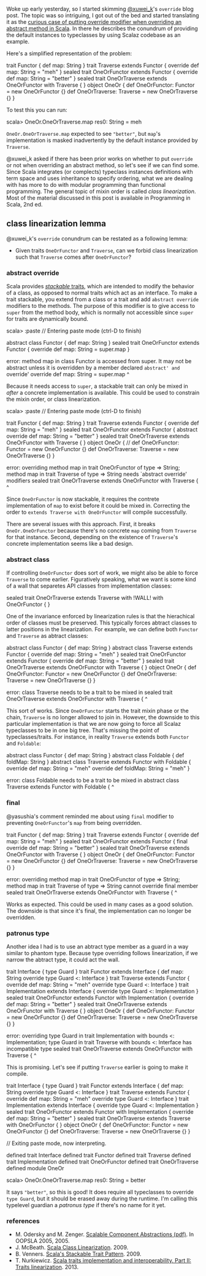 Woke up early yesterday, so I started skimming [@xuwei_k](https://twitter.com/xuwei_k)'s `override` blog post. The topic was so intriguing, I got out of the bed and started translating it as the [curious case of putting override modifier when overriding an abstract method in Scala](http://eed3si9n.com/curious-case-of-putting-override-modifier). In there he describes the conundrum of providing the default instances to typeclasses by using Scalaz codebase as an example.

Here's a simplified representation of the problem:

<scala>
trait Functor {
  def map: String
}
trait Traverse extends Functor {
  override def map: String = "meh"
}
sealed trait OneOrFunctor extends Functor {
  override def map: String = "better"
}
sealed trait OneOrTraverse extends OneOrFunctor with Traverse {
}
object OneOr {
  def OneOrFunctor: Functor = new OneOrFunctor {}
  def OneOrTraverse: Traverse = new OneOrTraverse {}
}
</scala>

To test this you can run:

<scala>
scala> OneOr.OneOrTraverse.map
res0: String = meh
</scala>

`OneOr.OneOrTraverse.map` expected to see `"better"`, but `map`'s implementation is masked inadvertently by the default instance provided by `Traverse`.

@xuwei_k asked if there has been prior works on whether to put `override` or not when overriding an abstract method, so let's see if we can find some. Since Scala integrates (or complects) typeclass instances definitions with term space and uses inheritance to specify ordering, what we are dealing with has more to do with modular programming than functional programming. The general topic of mixin order is called *class linearization*. Most of the material discussed in this post is available in Programming in Scala, 2nd ed.

## class linearization lemma

@xuwei_k's `override` conundrum can be restated as a following lemma:

- Given traits `OneOrFunctor` and `Traverse`, can we forbid class linearization such that `Traverse` comes after `OneOrFunctor`?

### abstract override

Scala provides [*stackable* traits][Venners], which are intended to modify the behavior of a class, as opposed to normal traits which act as an interface. To make a trait stackable, you extend from a class or a trait and add `abstract override` modifiers to the methods. The purpose of this modifier is to give access to `super` from the method body, which is normally not accessible since `super` for traits are dynamically bound.

<scala>
scala> :paste
// Entering paste mode (ctrl-D to finish)

abstract class Functor {
  def map: String
}
sealed trait OneOrFunctor extends Functor {
  override def map: String = super.map
}

error: method map in class Functor is accessed from super. It may not be abstract unless it is overridden by a member declared `abstract' and `override'
         override def map: String = super.map
                                          ^
</scala>

Because it needs access to `super`, a stackable trait can only be mixed in *after* a concrete implementation is available. This could be used to constrain the mixin order, or class linearization.

<scala>
scala> :paste
// Entering paste mode (ctrl-D to finish)

trait Functor {
  def map: String
}
trait Traverse extends Functor {
  override def map: String = "meh"
}
sealed trait OneOrFunctor extends Functor {
  abstract override def map: String = "better"
}
sealed trait OneOrTraverse extends OneOrFunctor with Traverse {
}
object OneOr {
  // def OneOrFunctor: Functor = new OneOrFunctor {}
  def OneOrTraverse: Traverse = new OneOrTraverse {}
}

error: overriding method map in trait OneOrFunctor of type => String;
 method map in trait Traverse of type => String needs `abstract override' modifiers
       sealed trait OneOrTraverse extends OneOrFunctor with Traverse {
                    ^
</scala>

Since `OneOrFunctor` is now stackable, it requires the contrete implementation of `map` to exist before it could be mixed in. Correcting the order to `extends Traverse with OneOrFunctor` will compile successfully.

There are several issues with this approach. First, it breaks `OneOr.OneOrFunctor` because there's no concrete `map` coming from `Traverse` for that instance. Second, depending on the existence of `Traverse`'s concrete implementation seems like a bad design.

### abstract class

If controlling `OneOrFunctor` does sort of work, we might also be able to force `Traverse` to come earlier. Figuratively speaking, what we want is some kind of a wall that separetes API classes from implementation classes:

<scala>
sealed trait OneOrTraverse extends Traverse with !WALL! with OneOrFunctor {
}
</scala>

One of the invariance enforced by linearization rules is that the hierachical order of classes must be preserved. This typically forces abtract classes to latter positions in the linearization. For example, we can define both `Functor` and `Traverse` as abtract classes:

<scala>
abstract class Functor {
  def map: String
}
abstract class Traverse extends Functor {
  override def map: String = "meh"
}
sealed trait OneOrFunctor extends Functor {
  override def map: String = "better"
}
sealed trait OneOrTraverse extends OneOrFunctor with Traverse {
}
object OneOr {
  def OneOrFunctor: Functor = new OneOrFunctor {}
  def OneOrTraverse: Traverse = new OneOrTraverse {}
}

error: class Traverse needs to be a trait to be mixed in
       sealed trait OneOrTraverse extends OneOrFunctor with Traverse {
                                                            ^
</scala>

This sort of works. Since `OneOrFunctor` starts the trait mixin phase or the chain, `Traverse` is no longer allowed to join in. However, the downside to this particular implementation is that we are now going to force all Scalaz typeclasses to be in one big tree. That's missing the point of typeclasses/traits. For instance, in reality `Traverse` extends both `Functor` and `Foldable`:

<scala>
abstract class Functor {
  def map: String
}
abstract class Foldable {
  def foldMap: String
}
abstract class Traverse extends Functor with Foldable {
  override def map: String = "meh"
  override def foldMap: String = "meh"
}

error: class Foldable needs to be a trait to be mixed in
       abstract class Traverse extends Functor with Foldable {
                                                    ^
</scala>

### final

@yasushia's comment reminded me about using `final` modifier to preventing `OneOrFunctor`'s `map` from being overridden.

<scala>
trait Functor {
  def map: String
}
trait Traverse extends Functor {
  override def map: String = "meh"
}
sealed trait OneOrFunctor extends Functor {
  final override def map: String = "better"
}
sealed trait OneOrTraverse extends OneOrFunctor with Traverse {
}
object OneOr {
  def OneOrFunctor: Functor = new OneOrFunctor {}
  def OneOrTraverse: Traverse = new OneOrTraverse {}
}

error: overriding method map in trait OneOrFunctor of type => String;
 method map in trait Traverse of type => String cannot override final member
       sealed trait OneOrTraverse extends OneOrFunctor with Traverse {
                    ^
</scala>

Works as expected. This could be used in many cases as a good solution. The downside is that since it's final, the implementation can no longer be overridden.

### patronus type

Another idea I had is to use an abtract type member as a guard in a way similar to phantom type. Because type overriding follows linearization, if we narrow the abtract type, it could act the wall.

<scala>
trait Interface {
  type Guard
}
trait Functor extends Interface {
  def map: String
  override type Guard <: Interface
}
trait Traverse extends Functor {
  override def map: String = "meh"
  override type Guard <: Interface
}
trait Implementation extends Interface {
  override type Guard <: Implementation
}
sealed trait OneOrFunctor extends Functor with Implementation {
  override def map: String = "better"
}
sealed trait OneOrTraverse extends OneOrFunctor with Traverse {
}
object OneOr {
  def OneOrFunctor: Functor = new OneOrFunctor {}
  def OneOrTraverse: Traverse = new OneOrTraverse {}
}

error: overriding type Guard in trait Implementation with bounds <: Implementation;
 type Guard in trait Traverse with bounds <: Interface has incompatible type
       sealed trait OneOrTraverse extends OneOrFunctor with Traverse {
                    ^
</scala>

This is promising. Let's see if putting `Traverse` earlier is going to make it compile.

<scala>
trait Interface {
  type Guard
}
trait Functor extends Interface {
  def map: String
  override type Guard <: Interface
}
trait Traverse extends Functor {
  override def map: String = "meh"
  override type Guard <: Interface
}
trait Implementation extends Interface {
  override type Guard <: Implementation
}
sealed trait OneOrFunctor extends Functor with Implementation {
  override def map: String = "better"
}
sealed trait OneOrTraverse extends Traverse with OneOrFunctor {
}
object OneOr {
  def OneOrFunctor: Functor = new OneOrFunctor {}
  def OneOrTraverse: Traverse = new OneOrTraverse {}
}

// Exiting paste mode, now interpreting.

defined trait Interface
defined trait Functor
defined trait Traverse
defined trait Implementation
defined trait OneOrFunctor
defined trait OneOrTraverse
defined module OneOr

scala> OneOr.OneOrTraverse.map
res0: String = better
</scala>

It says `"better"`, so this is good! It does require all typeclasses to override `type Guard`, but it should be erased away during the runtime. I'm calling this typelevel guardian a *patronus type* if there's no name for it yet.

### references

- M. Odersky and M. Zenger. [Scalable Component Abstractions (pdf)](http://www.scala-lang.org/old/sites/default/files/odersky/ScalableComponent.pdf). In  OOPSLA 2005, 2005.
- J. McBeath. [Scala Class Linearization](http://jim-mcbeath.blogspot.com/2009/08/scala-class-linearization.html). 2009.
- B. Venners. [Scala's Stackable Trait Pattern][Venners]. 2009.
- T. Nurkiewicz. [Scala traits implementation and interoperability. Part II: Traits linearization](http://java.dzone.com/articles/scala-traits-implementation-0). 2013.

[Venners]: http://www.artima.com/scalazine/articles/stackable_trait_pattern.html

